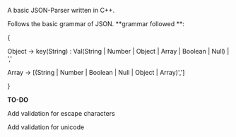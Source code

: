A basic JSON-Parser written in C++.

Follows the basic grammar of JSON.
**grammar followed **:

{

Object -> key(String) : Val(String | Number | Object | Array | Boolean | Null) | ',' 

Array -> [(String | Number | Boolean | Null | Object | Array)',']

}

**TO-DO**

Add validation for escape characters

Add validation for unicode
